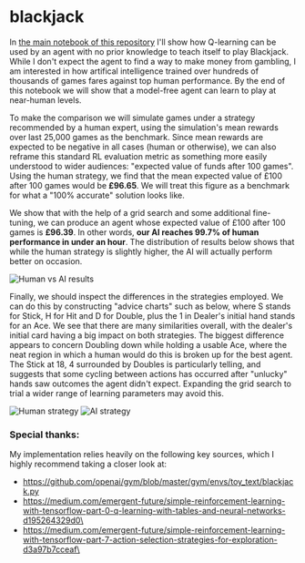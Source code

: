 # blackjack
In [the main notebook of this repository](https://github.com/slmwest/blackjack/blob/master/learn_blackjack.ipynb) I'll show how Q-learning can be used by an agent with no prior knowledge to teach itself to play Blackjack. While I don't expect the agent to find a way to make money from gambling, I am interested in how artifical intelligence trained over hundreds of thousands of games fares against top human performance. By the end of this notebook we will show that a model-free agent can learn to play at near-human levels.

To make the comparison we will simulate games under a strategy recommended by a human expert, using the simulation's mean rewards over last 25,000 games as the benchmark. Since mean rewards are expected to be negative in all cases (human or otherwise), we can also reframe this standard RL evaluation metric as something more easily understood to wider audiences: "expected value of funds after 100 games". Using the human strategy, we find that the mean expected value of £100 after 100 games would be **£96.65**. We will treat this figure as a benchmark for what a "100% accurate" solution looks like.

We show that with the help of a grid search and some additional fine-tuning, we can produce an agent whose expected value of £100 after 100 games is **£96.39**. In other words, **our AI reaches 99.7% of human performance in under an hour**. The distribution of results below shows that while the human strategy is slightly higher, the AI will actually perform better on occasion.

![Human vs AI results](https://github.com/slmwest/blackjack/blob/master/additional_analysis/human_vs_ai_eval.png)

Finally, we should inspect the differences in the strategies employed. We can do this by constructing "advice charts" such as below, where S stands for Stick, H for Hit and D for Double, plus the 1 in Dealer's initial hand stands for an Ace. We see that there are many similarities overall, with the dealer's initial card having a big impact on both strategies. The biggest difference appears to concern Doubling down while holding a usable Ace, where the neat region in which a human would do this is broken up for the best agent. The Stick at 18, 4 surrounded by Doubles is particularly telling, and suggests that some cycling between actions has occurred after "unlucky" hands saw outcomes the agent didn't expect. Expanding the grid search to trial a wider range of learning parameters may avoid this.

![Human strategy](https://github.com/slmwest/blackjack/blob/master/additional_analysis/human_strategy_chart.png)
![AI strategy](https://github.com/slmwest/blackjack/blob/master/additional_analysis/agent_strategy_chart.png)

### Special thanks:
My implementation relies heavily on the following key sources, which I highly recommend taking a closer look at:
 - https://github.com/openai/gym/blob/master/gym/envs/toy_text/blackjack.py
 - https://medium.com/emergent-future/simple-reinforcement-learning-with-tensorflow-part-0-q-learning-with-tables-and-neural-networks-d195264329d0\
-  https://medium.com/emergent-future/simple-reinforcement-learning-with-tensorflow-part-7-action-selection-strategies-for-exploration-d3a97b7cceaf\

   
